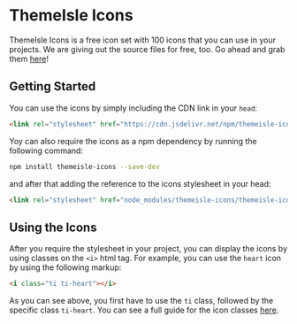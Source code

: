 # ThemeIsle Icons

ThemeIsle Icons is a free icon set with 100 icons that you can use in your projects. We are giving out the source files for free, too. Go ahead and grab them [here](https://themeisle.com/free-icons)!

## Getting Started
You can use the icons by simply including the CDN link in your ```head```:

```html 
<link rel="stylesheet" href="https://cdn.jsdelivr.net/npm/themeisle-icons/themeisle-icons.css"> 
``` 

Yoy can also require the icons as a npm dependency by running the following command:
```bash
npm install themeisle-icons --save-dev
```
and after that adding the reference to the icons stylesheet in your head:

```html 
<link rel="stylesheet" href="node_modules/themeisle-icons/themeisle-icons.css"> 
``` 

## Using the Icons
After you require the stylesheet in your project, you can display the icons by using classes on the `<i>` html tag. For example, you can use the `heart` icon by using the following markup:
```html 
<i class="ti ti-heart"></i> 
``` 

As you can see above, you first have to use the `ti` class, followed by the specific class `ti-heart`.
You can see a full guide for the icon classes [here](https://themeisle.com/free-icons).

